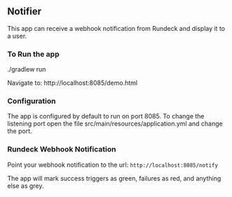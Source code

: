 ## Notifier

This app can receive a webhook notification from Rundeck and display it to a user.

### To Run the app

./gradlew run

Navigate to: http://localhost:8085/demo.html

### Configuration

The app is configured by default to run on port 8085.
To change the listening port open the file src/main/resources/application.yml and change the port.

### Rundeck Webhook Notification

Point your webhook notification to the url: `http://localhost:8085/notify`

The app will mark success triggers as green, failures as red, and anything else as grey.